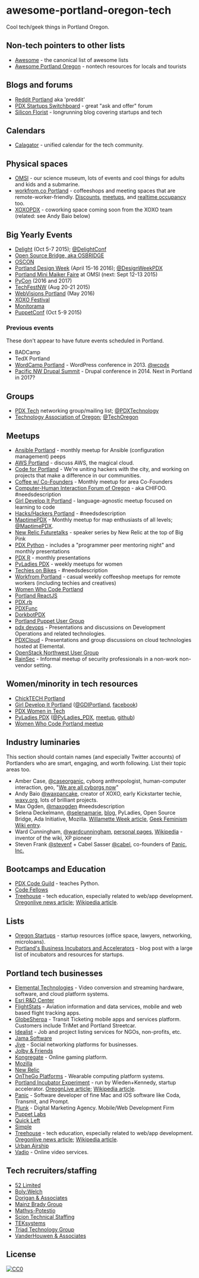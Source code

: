 # awesome-portland-oregon-tech
Cool tech/geek things in Portland Oregon.

<!-- notes/rules:
* it's okay to have the same link in two sections.
* please help by adding context to existing entries.
-->

## Non-tech pointers to other lists

* [Awesome](https://github.com/sindresorhus/awesome/blob/master/readme.md) - the canonical list of awesome lists
* [Awesome Portland Oregon]() - nontech resources for locals and tourists

## Blogs and forums

* [Reddit Portland](https://www.reddit.com/r/Portland) aka 'preddit'
* [PDX Startups Switchboard](https://pdxstartups.switchboardhq.com/) - great "ask and offer" forum
* [Silicon Florist](http://siliconflorist.com/) - longrunning blog covering startups and tech

## Calendars

* [Calagator](http://calagator.org/) - unified calendar for the tech community.

## Physical spaces

* [OMSI](https://www.omsi.edu/) - our science museum, lots of events and cool things for adults and kids and a submarine.
* [workfrom.co Portland](https://workfrom.co/portland) - coffeeshops and meeting spaces that are remote-worker-friendly. [Discounts](https://workfrom.co/worker#deals), [meetups](http://www.meetup.com/workfrom-portland/), and [realtime occupancy](https://workfrom.co/portland/real-time-density) too.
* [XOXOPDX](http://xoxopdx.com/) - coworking space coming soon from the XOXO team (related: see Andy Baio below)


## Big Yearly Events

* [Delight](http://delight.us/conference/) (Oct 5-7 2015); [@DelightConf](https://twitter.com/delightconf)
* [Open Source Bridge, aka OSBRIDGE](http://opensourcebridge.org/)
* [OSCON](http://www.oscon.com/)
* [Portland Design Week](http://www.designweekportland.com/) (April 15-16 2016); [@DesignWeekPDX](https://twitter.com/designweekpdx)
* [Portland Mini Maiker Faire](https://www.omsi.edu/maker-faire-pdx) at OMSI (next: Sept 12-13 2015)
* [PyCon](https://us.pycon.org) (2016 and 2017)
* [TechFestNW](http://techfestnw.com/) (Aug 20-21 2015)
* [WebVisions Portland](http://www.webvisionsevent.com/portland/) (May 2016)
* [XOXO Festival](http://2015.xoxofest.com/)
* [Monitorama](http://monitorama.com)
* [PuppetConf](http://puppetconf.com) (Oct 5-9 2015)

### Previous events

These don't appear to have future events scheduled in Portland.

* BADCamp
* TedX Portland
* [WordCamp Portland](https://portland.wordcamp.org/2013/) - WordPress conference in 2013. [@wcpdx](https://twitter.com/wcpdx)
* [Pacific NW Drupal Summit](http://2015.pnwdrupalsummit.org/) - Drupal conference in 2014. Next in Portland in 2017?

## Groups

* [PDX Tech](http://pdxtech.org/) networking group/mailing list; [@PDXTechnology](https://twitter.com/pdxtechnology)
* [Technology Association of Oregon](http://www.techoregon.org/); [@TechOregon](https://twitter.com/techoregon)


## Meetups

<!-- alphasort these -->

* [Ansible Portland](http://www.meetup.com/Ansible-Portland/) - monthly meetup for Ansible (configuration management) peeps
* [AWS Portland](http://www.meetup.com/AWS-Portland/) - discuss AWS, the magical cloud.
* [Code for Portland](http://www.meetup.com/CodeForPortland/) - We're uniting hackers with the city, and working on projects that make a difference in our communities.
* [Coffee w/ Co-Founders](http://www.meetup.com/Portland-Coffee-w-Co-Founders/) - Monthly meetup for area Co-Founders
* [Computer-Human Interaction Forum of Oregon](http://www.chifoo.org/) - aka CHIFOO. #needsdescription
* [Girl Develop It Portland](http://www.meetup.com/Girl-Develop-It-Portland) - language-agnostic meetup focused on learning to code 
* [Hacks/Hackers Portland](http://www.meetup.com/HacksHackersPDX/) - #needsdescription
* [MaptimePDX](http://maptime.io/portland/) - Monthly meetup for map enthusiasts of all levels; [@MaptimePDX](https://twitter.com/maptimepdx).
* [New Relic Futuretalks](http://www.meetup.com/New-Relic-FutureTalks-PDX/) - speaker series by New Relic at the top of Big Pink
* [PDX Python](http://www.meetup.com/pdxpython/) - includes a "programmer peer mentoring night" and monthly presentations
* [PDX R](http://www.meetup.com/portland-r-user-group/) - monthly presentations
* [PyLadies PDX](http://www.meetup.com/PyLadies-PDX/) - weekly meetups for women 
* [Techies on Bikes](http://www.meetup.com/Techies-On-Bikes/) - #needsdescription
* [Workfrom Portland](http://www.meetup.com/workfrom-portland/) - casual weekly coffeeshop meetups for remote workers (including techies and creatives)
* [Women Who Code Portland](http://www.meetup.com/Women-Who-Code-Portland/)
* [Portland ReactJS](http://www.meetup.com/Portland-ReactJS)
* [PDX.rb](http://pdxruby.org/)
* [PDXFunc](http://pdxfunc.org/)
* [DorkbotPDX](http://dorkbotpdx.org/)
* [Portland Puppet User Group](http://www.meetup.com/Portland-Puppet-User-Group/)
* [pdx devops](http://pdxdevops.org) - Presentations and discussions on Development Operations and related technologies.
* [PDXCloud](http://www.meetup.com/PDXCloud/events/) - Presentations and group discussions on cloud technologies hosted at Elemental.
* [OpenStack Northwest User Group](http://www.meetup.com/OpenStack-Northwest/)
* [RainSec](https://groups.google.com/forum/#!forum/rainsec) - Informal meetup of security professionals in a non-work non-vendor setting.

## Women/minority in tech resources

* [ChickTECH Portland](http://portland.chicktech.org/)
* [Girl Develop It Portland](http://www.meetup.com/Girl-Develop-It-Portland) ([@GDIPortland](https://twitter.com/gdiportland), [facebook](https://www.facebook.com/gdiportland))
* [PDX Women in Tech](http://www.pdxwit.org/)
* [PyLadies PDX](http://www.pyladies.com/locations/pdx/) ([@PyLadies_PDX](https://twitter.com/PyLadies_pdx), [meetup](http://www.meetup.com/PyLadies-PDX/), [github](https://github.com/pyladiespdx))
* [Women Who Code Portland meetup](http://www.meetup.com/Women-Who-Code-Portland/)

## Industry luminaries

This section should contain names (and especially Twitter accounts) of Portlanders who are smart, engaging, and worth following. List their topic areas too.

<!-- alpha by first name. Kinda weird, but not like anyone knows online peeps by their last name anyhow. -->

* Amber Case, [@caseorganic](https://twitter.com/caseorganic), cyborg anthropologist, human-computer interaction, geo, "[We are all cyborgs now](http://www.ted.com/talks/amber_case_we_are_all_cyborgs_now)"
* Andy Baio [@waxpancake](https://twitter.com/waxpancake), creator of XOXO, early Kickstarter techie, [waxy.org](http://waxy.org/),  lots of brilliant projects.
* Max Ogden, [@maxogden](https://twitter.com/maxogden) #needsdescription
* Selena Deckelmann, [@selenamarie](https://twitter.com/selenamarie), [blog](http://www.chesnok.com/daily/), PyLadies, Open Source Bridge, Ada Initiative, Mozilla. [Willamette Week article](http://www.wweek.com/portland/article-21189-hotseat_selena_deckelmann.html), [Geek Feminism Wiki entry](http://geekfeminism.wikia.com/wiki/Selena_Deckelmann).
* Ward Cunningham, [@wardcunningham](https://twitter.com/wardcunningham), [personal pages](http://c2.com/~ward/), [Wikipedia](http://en.wikipedia.org/wiki/Ward_Cunningham) - inventor of the wiki, XP pioneer
* Steven Frank [@stevenf](https://twitter.com/stevenf) + Cabel Sasser [@cabel](https://twitter.com/cabel), co-founders of [Panic, Inc.](https://panic.com/)

## Bootcamps and Education

* [PDX Code Guild](https://pdxcodeguild.com/) - teaches Python.
* [Code Fellows](https://www.codefellows.org/)
* [Treehouse](https://teamtreehouse.com/) - tech education, especially related to web/app development. [Oregonlive news article](http://www.oregonlive.com/silicon-forest/index.ssf/2013/12/portland_startup_treehouse_eli.html); [Wikipedia article](https://en.wikipedia.org/wiki/Treehouse_(company)).

## Lists
* [Oregon Startups](http://www.oregonstartups.com/) - startup resources (office space, lawyers, networking, microloans).
* [Portland's Business Incubators and Accelerators](https://impactentrepreneurs.wordpress.com/2014/04/04/portlands-business-incubators-and-accelerators/) - blog post with a large list of incubators and resources for startups.


## Portland tech businesses

<!-- link to JOBS PAGE, make sure there's an indication they are at least partially Portland-based, such as a 'contact' page listing their address -->

* [Elemental Technologies](http://www.elementaltechnologies.com/company/careers/open-positions) - Video conversion and streaming hardware, software, and cloud platform systems.
* [Esri R&D Center](http://pdx.esri.com/)
* [FlightStats](http://flightstats.com/company/corporate/careers/) - Aviation information and data services, mobile and web based flight tracking apps.
* [GlobeSherpa](http://www.globesherpa.com/jobs/) - Transit Ticketing mobile apps and services platform. Customers include TriMet and Portland Streetcar.
* [Idealist](http://www.idealist.org/working-here) - Job and project listing services for NGOs, non-profits, etc.
* [Jama Software](https://www.jamasoftware.com/)
* [Jive](https://www.jivesoftware.com/about-jive/careers) - Social networking platforms for businesses.
* [Jolby & Friends](http://jolbyandfriends.com)
* [Kongregate](http://www.kongregate.com/pages/jobs) - Online gaming platform.
* [Mozilla](https://www.mozilla.org/en-US/contact/spaces/portland/)
* [New Relic](http://newrelic.com/about/contact-us)
* [OnTheGo Platforms](https://www.otgplatforms.com/careers/) - Wearable computing platform systems.
* [Portland Incubator Experiment](http://www.piepdx.com/) - run by Wieden+Kennedy, startup accelerator. [OreognLive article](http://www.oregonlive.com/silicon-forest/index.ssf/2015/03/portland_incubator_experiment_5.html); [Wikipedia article](https://en.wikipedia.org/wiki/Portland_Incubator_Experiment).
* [Panic](http://www.panic.com/blog/) - Software developer of fine Mac and iOS software like Coda, Transmit, and Prompt.
* [Plunk](http://whoisplunk.com) - Digital Marketing Agency. Mobile/Web Development Firm
* [Puppet Labs](https://puppetlabs.com/contact)
* [Quick Left](https://quickleft.com/) 
* [Simple](https://www.simple.com/careers)
* [Treehouse](https://teamtreehouse.com/jobs) - tech education, especially related to web/app development. [Oregonlive news article](http://www.oregonlive.com/silicon-forest/index.ssf/2013/12/portland_startup_treehouse_eli.html); [Wikipedia article](https://en.wikipedia.org/wiki/Treehouse_(company)).
* [Urban Airship](https://urbanairship.com/careers/)
* [Vadio](http://www.vadio.com/jobs) - Online video services.

## Tech recruiters/staffing

* [52 Limited](http://52ltd.com/)
* [Boly:Welch](http://bolywelch.com/)
* [Dorigan & Associates](http://dorigan.com/)
* [Mainz Brady Group](http://mainzbradygroup.com/)
* [Mathys-Potestio](http://mathys-potestio.com/)
* [Scion Technical Staffing](http://sciontechnical.com/)
* [TEKsystems](http://www.teksystems.com/)
* [Triad Technology Group](http://www.go2triad.com/)
* [VanderHouwen & Associates](http://www.vanderhouwen.com/)

## License

[![CC0](http://i.creativecommons.org/p/zero/1.0/88x31.png)](http://creativecommons.org/publicdomain/zero/1.0/)

